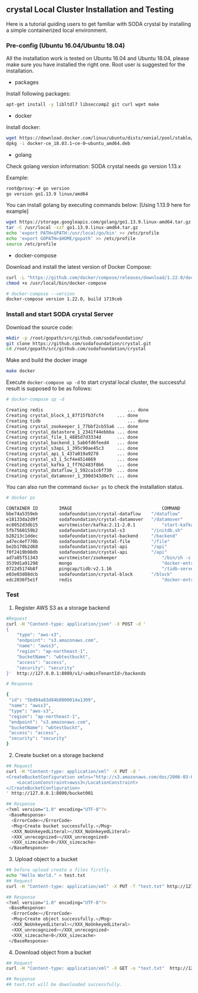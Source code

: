 ## crystal Local Cluster Installation and Testing
Here is a tutorial guiding users to get familiar with SODA crystal by installing a simple containerized local environment.

### Pre-config (Ubuntu 16.04/Ubuntu 18.04)
All the installation work is tested on Ubuntu 16.04 and Ubuntu 18.04, please make sure you have installed the right one. Root user is suggested for the installation.

* packages

Install following packages:
```bash
apt-get install -y libltdl7 libseccomp2 git curl wget make
```

* docker

Install docker:
```bash
wget https://download.docker.com/linux/ubuntu/dists/xenial/pool/stable/amd64/docker-ce_18.03.1~ce-0~ubuntu_amd64.deb
dpkg -i docker-ce_18.03.1~ce-0~ubuntu_amd64.deb 
```
* golang

Check golang version information:
SODA crystal needs go version 1.13.x

Example:
```bash
root@proxy:~# go version
go version go1.13.9 linux/amd64
```
You can install golang by executing commands below:
[Using 1.13.9 here for example]
```bash
wget https://storage.googleapis.com/golang/go1.13.9.linux-amd64.tar.gz
tar -C /usr/local -xzf go1.13.9.linux-amd64.tar.gz
echo 'export PATH=$PATH:/usr/local/go/bin' >> /etc/profile
echo 'export GOPATH=$HOME/gopath' >> /etc/profile
source /etc/profile
```
* docker-compose

Download and install the latest version of Docker Compose:
```bash
curl -L "https://github.com/docker/compose/releases/download/1.22.0/docker-compose-$(uname -s)-$(uname -m)" -o /usr/local/bin/docker-compose
chmod +x /usr/local/bin/docker-compose

# docker-compose --version
docker-compose version 1.22.0, build 1719ceb
```

### Install and start SODA crystal Server
Download the source code:
```bash
mkdir -p /root/gopath/src/github.com/sodafoundation/
git clone https://github.com/sodafoundation/crystal.git
cd /root/gopath/src/github.com/sodafoundation/crystal
```

Make and build the docker image
```bash
make docker
```

Execute `docker-compose up -d` to start crystal local cluster, the successful result is supposed to be as follows: 
```bash
# docker-compose up -d

Creating redis                                ... done
Creating crystal_block_1_87f15fb3fcf4     ... done
Creating tidb                                 ... done
Creating crystal_zookeeper_1_77bbf2cb55a6 ... done
Creating crystal_datastore_1_2341f44ebbba ... done
Creating crystal_file_1_4885d7d3334d      ... done
Creating crystal_backend_1_5ab6fd6feed4   ... done
Creating crystal_s3api_1_395c90ae45c3     ... done
Creating crystal_api_1_437a019a9278       ... done
Creating crystal_s3_1_5cf4e4514669        ... done
Creating crystal_kafka_1_ff762483f0b6     ... done
Creating crystal_dataflow_1_592ca1c6f730  ... done
Creating crystal_datamover_1_390d343d0e7c ... done
```

You can also run the command `docker ps` to check the installation status.
```bash
# docker ps

CONTAINER ID        IMAGE                                  COMMAND                  CREATED             STATUS              PORTS                                                NAMES
bbe74a5359eb        sodafoundation/crystal-dataflow    "/dataflow"              40 seconds ago      Up 39 seconds                                                            crystal_dataflow_1_8ce4de44c4a7
e18133da2d9f        sodafoundation/crystal-datamover   "/datamover"             40 seconds ago      Up 39 seconds                                                            crystal_datamover_1_1ae5af80e61f
ec8052d3db15        wurstmeister/kafka:2.11-2.0.1          "start-kafka.sh"         41 seconds ago      Up 39 seconds       0.0.0.0:9092->9092/tcp                               crystal_kafka_1_74c5e392fd7d
5fb7560159b2        sodafoundation/crystal-s3          "/initdb.sh"             41 seconds ago      Up 40 seconds                                                            crystal_s3_1_59cd2512722b
b28213c1ddec        sodafoundation/crystal-backend     "/backend"               42 seconds ago      Up 39 seconds                                                            crystal_backend_1_a67a449c92a5
a47ec4ef770b        sodafoundation/crystal-file        "/file"                  42 seconds ago      Up 40 seconds                                                            crystal_file_1_cd84c1c9dad3
be2b170b2d68        sodafoundation/crystal-api         "/api"                   42 seconds ago      Up 41 seconds       0.0.0.0:8090->8090/tcp                               crystal_s3api_1_4698613dfd2e
f0f2419b98db        sodafoundation/crystal-api         "/api"                   42 seconds ago      Up 41 seconds       0.0.0.0:8089->8089/tcp                               crystal_api_1_aacf7b9a5141
ad7a85f51343        wurstmeister/zookeeper                 "/bin/sh -c '/usr/sb…"   42 seconds ago      Up 41 seconds       22/tcp, 2888/tcp, 3888/tcp, 0.0.0.0:2181->2181/tcp   crystal_zookeeper_1_68df196d327a
3539d1a91298        mongo                                  "docker-entrypoint.s…"   42 seconds ago      Up 41 seconds       0.0.0.0:27017->27017/tcp                             crystal_datastore_1_a2f8fb0deb9d
0722d5174b8f        pingcap/tidb:v2.1.16                   "/tidb-server --stor…"   42 seconds ago      Up 41 seconds       0.0.0.0:4000->4000/tcp, 0.0.0.0:10080->10080/tcp     tidb
e03e03d88dcb        sodafoundation/crystal-block       "/block"                 42 seconds ago      Up 40 seconds                                                            crystal_block_1_7adafa5c5b8d
edc2036f5e1f        redis                                  "docker-entrypoint.s…"   42 seconds ago      Up 41 seconds       0.0.0.0:6379->6379/tcp                               redis
```

### Test

1. Register AWS S3 as a storage backend
```bash
#Request
curl -H "Content-type: application/json" -X POST -d '
{
    "type": "aws-s3", 
    "endpoint": "s3.amazonaws.com", 
    "name": "awss3", 
    "region": "ap-northeast-1", 
    "bucketName": "wbtestbuckt", 
    "access": "access", 
    "security": "security"
}'  http://127.0.0.1:8089/v1/<adminTenantId>/backends

# Response

{
 "id": "5bd94a83d84b8000014a1309",
 "name": "awss3",
 "type": "aws-s3",
 "region": "ap-northeast-1",
 "endpoint": "s3.amazonaws.com",
 "bucketName": "wbtestbuckt",
 "access": "access",
 "security": "security"
}
```

2. Create bucket on a storage backend
```bash
## Request
curl -H "Content-type: application/xml" -X PUT -d '
<CreateBucketConfiguration xmlns="http://s3.amazonaws.com/doc/2006-03-01/">
    <LocationConstraint>awss3</LocationConstraint>
</CreateBucketConfiguration>
' http://127.0.0.1:8090/bucket001

## Response
<?xml version="1.0" encoding="UTF-8"?>
 <BaseResponse>
  <ErrorCode></ErrorCode>
  <Msg>Create bucket successfully.</Msg>
  <XXX_NoUnkeyedLiteral></XXX_NoUnkeyedLiteral>
  <XXX_unrecognized></XXX_unrecognized>
  <XXX_sizecache>0</XXX_sizecache>
 </BaseResponse>
```

3. Upload object to a bucket
```bash
## before upload create a files firstly.
echo "Hello World." > test.txt
## Request
curl -H "Content-type: application/xml" -X PUT -T "test.txt" http://127.0.0.1:8090/bucket001/test.txt

## Response
<?xml version="1.0" encoding="UTF-8"?>
 <BaseResponse>
  <ErrorCode></ErrorCode>
  <Msg>Create object successfully.</Msg>
  <XXX_NoUnkeyedLiteral></XXX_NoUnkeyedLiteral>
  <XXX_unrecognized></XXX_unrecognized>
  <XXX_sizecache>0</XXX_sizecache>
 </BaseResponse>
```

4. Download object from a bucket
```bash
## Request
curl -H "Content-type: application/xml" -X GET -o "text.txt"  http://127.0.0.1:8090/bucket001/test.txt

## Response
## text.txt will be downloaded successfully.
```
